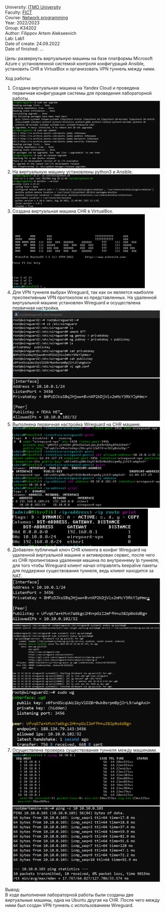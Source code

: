 University: [ITMO University](https://itmo.ru/ru/)  
Faculty: [FICT](https://fict.itmo.ru)  
Course: [Network programming](https://github.com/itmo-ict-faculty/network-programming)  
Year: 2022/2023  
Group: K34202  
Author: Filippov Artem Alekseevich  
Lab: Lab1  
Date of create: 24.09.2022  
Date of finished: ...  

Цель:  развернуть виртуальную машины на базе платформы Microsoft Azure с установленной системой контроля конфигураций Ansible, установить CHR в VirtualBox и организовать VPN туннель между ними.  

Ход работы:  

1.	Создана виртуальная машина на Yandex Cloud и проведена первичная конфигурация системы для проведения лабораторной работы.  
![Image text](https://github.com/Artemchikus/2022_2023-network_programming-k34202-filippov_a_a/raw/main/lab1/images/1.png)  
2.	На виртуальную машину установлены python3 и Ansible.    
![Image text](https://github.com/Artemchikus/2022_2023-network_programming-k34202-filippov_a_a/raw/main/lab1/images/2.png)  
3.	Создана виртуальная машина CHR в VirtualBox.  
![Image text](https://github.com/Artemchikus/2022_2023-network_programming-k34202-filippov_a_a/raw/main/lab1/images/3.png)  
4.	Для VPN туннеля выбран Wireguard, так как он является наиболле преспективным VPN протоколом из представленных. На удаленной виртуальной машине установлен Wireguard и осуществлена первичная настройка.  
![Image text](https://github.com/Artemchikus/2022_2023-network_programming-k34202-filippov_a_a/raw/main/lab1/images/4.png)  
![Image text](https://github.com/Artemchikus/2022_2023-network_programming-k34202-filippov_a_a/raw/main/lab1/images/5.png)  
5.	Выполнена первичная настройка Wireguard на CHR машине.  
![Image text](https://github.com/Artemchikus/2022_2023-network_programming-k34202-filippov_a_a/raw/main/lab1/images/6.png)  
![Image text](https://github.com/Artemchikus/2022_2023-network_programming-k34202-filippov_a_a/raw/main/lab1/images/7.png)  
6.	Добавлен публичный ключ CHR клиента в конфиг Wireguard на удаленной виртуальной машине и активирован сервис, после чего из CHR пропингована удаленная машина по внутреннему Ip туннеля, для того чтобы Wireguard клиент начал отправлять keepalive пакеты для поддержки существования туннеля, ведь клиент находится за NAT.  
![Image text](https://github.com/Artemchikus/2022_2023-network_programming-k34202-filippov_a_a/raw/main/lab1/images/8.png)  
![Image text](https://github.com/Artemchikus/2022_2023-network_programming-k34202-filippov_a_a/raw/main/lab1/images/9.png)  
![Image text](https://github.com/Artemchikus/2022_2023-network_programming-k34202-filippov_a_a/raw/main/lab1/images/10.png)  
7.	Осуществлена проверка существования туннеля между машинами.  
![Image text](https://github.com/Artemchikus/2022_2023-network_programming-k34202-filippov_a_a/raw/main/lab1/images/12.png)  
 ![Image text](https://github.com/Artemchikus/2022_2023-network_programming-k34202-filippov_a_a/raw/main/lab1/images/13.png)  

Вывод:  
В ходе выполнения лабораторной работы были созданы две виртуальные машины, одна на Ubuntu другая на CHR. После чего между ними был создан VPN туннель с использованием Wireguard.
